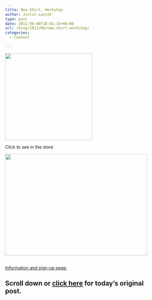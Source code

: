 ```yaml
---
title: New Shirt, Workshop
author: Justin Lascek
type: post
date: 2011-06-08T18:41:18+00:00
url: /blog/2011/06/new-shirt-workshop/
categories:
  - Content

---
```

<div id="attachment_4515" style="width: 290px" class="wp-caption aligncenter">
  <a href="http://70sbig.spreadshirt.com/men-s-heavyweight-t-shirt-A7633809/customize/color/2"><img aria-describedby="caption-attachment-4515" data-attachment-id="4515" data-permalink="/blog/2011/06/new-shirt-workshop/attachment/280/" data-orig-file="/2011/06/280.png" data-orig-size="280,280" data-comments-opened="1" data-image-meta="{&quot;aperture&quot;:&quot;0&quot;,&quot;credit&quot;:&quot;&quot;,&quot;camera&quot;:&quot;&quot;,&quot;caption&quot;:&quot;&quot;,&quot;created_timestamp&quot;:&quot;0&quot;,&quot;copyright&quot;:&quot;&quot;,&quot;focal_length&quot;:&quot;0&quot;,&quot;iso&quot;:&quot;0&quot;,&quot;shutter_speed&quot;:&quot;0&quot;,&quot;title&quot;:&quot;&quot;}" data-image-title="280" data-image-description="" data-medium-file="/2011/06/280.png" data-large-file="/2011/06/280.png" class="size-full wp-image-4515" title="280" src="/2011/06/280.png" alt="" width="280" height="280" /></a>
  
  <p id="caption-attachment-4515" class="wp-caption-text">
    Click to see in the store
  </p>
</div>

<p style="text-align: center;">
  <p>
  </p>
  
  <p>
    <a href="/2011/06/70sBig_Flyer.jpg"><img data-attachment-id="4516" data-permalink="/blog/2011/06/new-shirt-workshop/70sbig_flyer/" data-orig-file="/2011/06/70sBig_Flyer.jpg" data-orig-size="2100,1500" data-comments-opened="1" data-image-meta="{&quot;aperture&quot;:&quot;0&quot;,&quot;credit&quot;:&quot;&quot;,&quot;camera&quot;:&quot;&quot;,&quot;caption&quot;:&quot;&quot;,&quot;created_timestamp&quot;:&quot;0&quot;,&quot;copyright&quot;:&quot;&quot;,&quot;focal_length&quot;:&quot;0&quot;,&quot;iso&quot;:&quot;0&quot;,&quot;shutter_speed&quot;:&quot;0&quot;,&quot;title&quot;:&quot;&quot;}" data-image-title="70sBig_Flyer" data-image-description="" data-medium-file="/2011/06/70sBig_Flyer.jpg" data-large-file="/2011/06/70sBig_Flyer.jpg" class="aligncenter size-full wp-image-4516" title="70sBig_Flyer" src="/2011/06/70sBig_Flyer.jpg" alt="" width="458" height="328" /></a>
  </p>
  
  <p>
    &nbsp;<br /> <a href="/store/workshop_sydney/">Information and sign-up page.</a><br />
  </p>
  
  <h2>
    Scroll down or <a href="/blog/2011/06/kovac/">click here</a> for today&#8217;s original post.
  </h2>
  
  <p>
  </p>
